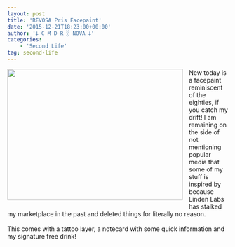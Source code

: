 ```yaml
---
layout: post
title: 'REVOSA Pris Facepaint'
date: '2015-12-21T18:23:00+00:00'
author: '𐕣 C M D R ░ NOVA 𐕣'
categories:
    - 'Second Life'
tag: second-life
---
```


<div style="clear: both; text-align: center;">
<a href="http://cmdr-nova.online/wp-content/uploads/2015/12/facepaintad.png" style="clear: left; float: left; margin-bottom: 1em; margin-right: 1em;"><img border="0" height="300" src="http://cmdr-nova.online/wp-content/uploads/2015/12/facepaintad-300x225.png" width="400" /></a></div>
New today is a facepaint reminiscent of the eighties, if you catch my drift! I am remaining on the side of not mentioning popular media that some of my stuff is inspired by because Linden Labs has stalked my marketplace in the past and deleted things for literally no reason.<br />
<br />
This comes with a tattoo layer, a notecard with some quick information and my signature free drink!